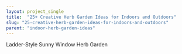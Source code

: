 ```yaml
---
layout: project_single
title:  "25+ Creative Herb Garden Ideas for Indoors and Outdoors"
slug: "25-creative-herb-garden-ideas-for-indoors-and-outdoors"
parent: "indoor-herb-garden-ideas"
---
```

Ladder-Style Sunny Window Herb Garden